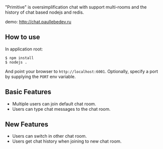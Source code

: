 "Primitive" is oversimplification chat with support multi-rooms and the history of chat based nodejs and redis.

demo: http://chat.paullebedev.ru

## How to use

In application root:

```
$ npm install
$ nodejs .
```

And point your browser to `http://localhost:6001`. Optionally, specify
a port by supplying the `PORT` env variable.

## Basic Features

- Multiple users can join default chat room.
- Users can type chat messages to the chat room.

## New Features

- Users can switch in other chat room.
- Users get chat history when joining to new chat room.